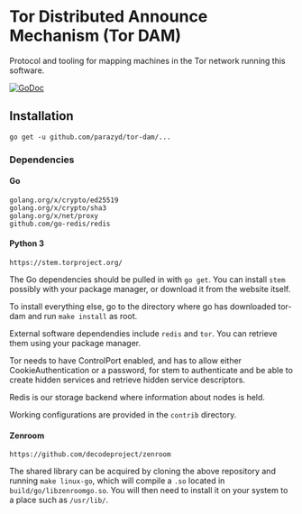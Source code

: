 Tor Distributed Announce Mechanism (Tor DAM)
============================================

Protocol and tooling for mapping machines in the Tor network running
this software.

[![GoDoc](https://godoc.org/github.com/parazyd/tor-dam?status.svg)](https://godoc.org/github.com/parazyd/tor-dam)

Installation
------------

```
go get -u github.com/parazyd/tor-dam/...
```

### Dependencies

#### Go

```
golang.org/x/crypto/ed25519
golang.org/x/crypto/sha3
golang.org/x/net/proxy
github.com/go-redis/redis
```

#### Python 3

```
https://stem.torproject.org/
```

The Go dependencies should be pulled in with `go get`. You can install
`stem` possibly with your package manager, or download it from the
website itself.

To install everything else, go to the directory where go has downloaded
tor-dam and run `make install` as root.

External software dependendies include `redis` and `tor`. You can
retrieve them using your package manager.

Tor needs to have ControlPort enabled, and has to allow either
CookieAuthentication or a password, for stem to authenticate and be able
to create hidden services and retrieve hidden service descriptors.

Redis is our storage backend where information about nodes is held.

Working configurations are provided in the `contrib` directory.


#### Zenroom

```
https://github.com/decodeproject/zenroom
```

The shared library can be acquired by cloning the above repository and
running `make linux-go`, which will compile a `.so` located in
`build/go/libzenroomgo.so`. You will then need to install it on your
system to a place such as `/usr/lib/`.

